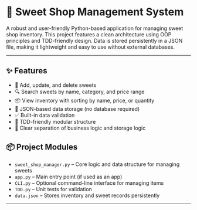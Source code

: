# 🍬 Sweet Shop Management System

A robust and user-friendly Python-based application for managing sweet shop inventory. This project features a clean architecture using OOP principles and TDD-friendly design. Data is stored persistently in a JSON file, making it lightweight and easy to use without external databases.

---

## ✨ Features

- 🧁 Add, update, and delete sweets
- 🔍 Search sweets by name, category, and price range
- 📦 View inventory with sorting by name, price, or quantity
- 📂 JSON-based data storage (no database required)
- ✅ Built-in data validation
- 🧪 TDD-friendly modular structure
- 🧰 Clear separation of business logic and storage logic

  
 ## 📦 Project Modules

- `sweet_shop_manager.py` – Core logic and data structure for managing sweets
- `app.py` – Main entry point (if used as an app)
- `CLI.py` – Optional command-line interface for managing items
- `TDD.py` – Unit tests for validation
- `data.json` – Stores inventory and sweet records persistently

---


